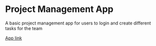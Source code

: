 # Project Management App

A basic project management app for users to login and create different tasks for the team

[App link](project-management-app-e3eb1.web.app)
